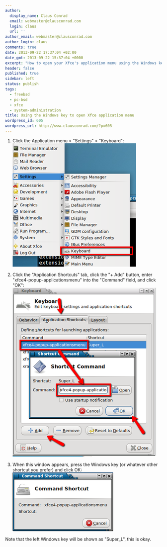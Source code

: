 ```yaml
---
author:
  display_name: Claus Conrad
  email: webmaster@clausconrad.com
  login: claus
  url: ''
author_email: webmaster@clausconrad.com
author_login: claus
comments: true
date: 2013-09-22 17:37:04 +02:00
date_gmt: 2013-09-22 15:37:04 +0000
excerpt: "How to open your Xfce's application menu using the Windows key in three easy steps:"
header: false
published: true
sidebar: left
status: publish
tags:
  - freebsd
  - pc-bsd
  - xfce
  - system-administration
title: Using the Windows key to open Xfce application menu
wordpress_id: 605
wordpress_url: http://www.clausconrad.com/?p=605
---
```

1. Click the Application menu > "Settings" > "Keyboard":
  ![xfce-win-1](/assets/img/xfce-win-1_9876326223_o.png)

2. Click the "Application Shortcuts" tab, click the "+ Add" button, enter "xfce4-popup-applicationsmenu" into the "Command" field, and click "OK":  
  ![xfce-win-2](/assets/img/xfce-win-2_9876226874_o.png)

3. When this window appears, press the Windows key (or whatever other shortcut you prefer) and click OK:  
  ![xfce-win-3](/assets/img/xfce-win-3_9876325363_o.png)

  Note that the left Windows key will be shown as "Super_L", this is okay.
